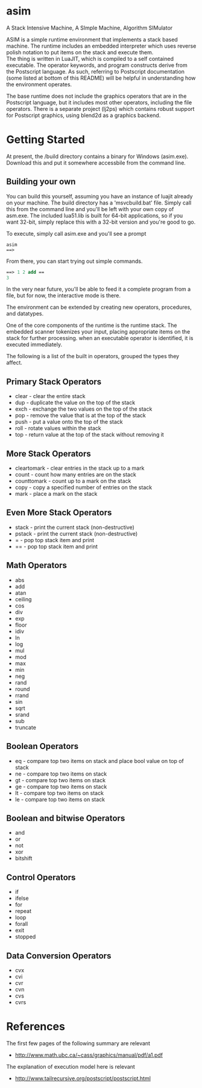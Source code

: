 # asim
A Stack Intensive Machine, A SImple Machine, Algorithm SIMulator

ASIM is a simple runtime environment that implements a stack based machine.  The runtime includes an embedded interpreter which uses reverse polish notation to put items on the stack and execute them.  
The thing is written in LuaJIT, which is compiled to a self contained executable.  The operator keywords, and program constructs derive from the Postscript language.  As such, referring to Postscript documentation (some listed at bottom of this README) will be helpful in understanding how the environment operates.

The base runtime does not include the graphics operators that are in the Postscript language, but
it includes most other operators, including the file operators.  There is a separate project (lj2ps)
which contains robust support for Postscript graphics, using blend2d as a graphics backend.

Getting Started
===============
At present, the /build directory contains a binary for Windows (asim.exe).  Download this
and put it somewhere accessbile from the command line.  

Building your own
-----------------
You can build this yourself, assuming you 
have an instance of luajit already on your machine.  The build directory has a 'msvcbuild.bat' file.
Simply call this from the command line and you'll be left with your own copy of asm.exe.  The included lua51.lib is built for 64-bit applications, so if you want 32-bit, simply replace this with
a 32-bit version and you're good to go.

To execute, simply call asim.exe and you'll see a prompt

```
asim
==>
```

From there, you can start trying out simple commands.


```Postscript
==> 1 2 add ==
3
```

In the very near future, you'll be able to feed it a complete program from a file, but
for now, the interactive mode is there.

The environment can be extended by creating new operators, procedures, and datatypes.

One of the core components of the runtime is the runtime stack.  The embedded scanner tokenizes your input, placing appropriate items on the stack for further processing.  when an executable operator is identified, it is executed immediately.

The following is a list of the built in operators, grouped the types they affect.

Primary Stack Operators
---------------
* clear   - clear the entire stack
* dup     - duplicate the value on the top of the stack
* exch    - exchange the two values on the top of the stack
* pop     - remove the value that is at the top of the stack
* push    - put a value onto the top of the stack
* roll    - rotate values within the stack
* top     - return value at the top of the stack without removing it

More Stack Operators
--------------------

* cleartomark   - clear entries in the stack up to a mark
* count         - count how many entries are on the stack
* counttomark   - count up to a mark on the stack
* copy          - copy a specified number of entries on the stack
* mark          - place a mark on the stack

Even More Stack Operators
--------------
* stack         - print the current stack (non-destructive)
* pstack        - print the current stack (non-destructive)
* =             - pop top stack item and print
* ==            - pop top stack item and print

Math Operators
--------------
* abs
* add
* atan
* ceiling
* cos
* div
* exp
* floor
* idiv
* ln
* log
* mul
* mod
* max
* min
* neg
* rand
* round
* rrand
* sin
* sqrt
* srand
* sub
* truncate

Boolean Operators
-----------------
* eq            - compare top two items on stack and place bool value on top of stack
* ne            - compare top two items on stack
* gt            - compare top two items on stack
* ge            - compare top two items on stack
* lt            - compare top two items on stack
* le            - compare top two items on stack

Boolean and bitwise Operators
-----------------------------
* and
* or
* not
* xor
* bitshift

Control Operators
-----------------
* if
* ifelse
* for
* repeat
* loop
* forall
* exit
* stopped

Data Conversion Operators
-------------------------
* cvx
* cvi
* cvr
* cvn
* cvs
* cvrs





References
==========
The first few pages of the following summary are relevant
* http://www.math.ubc.ca/~cass/graphics/manual/pdf/a1.pdf

The explanation of execution model here is relevant
* http://www.tailrecursive.org/postscript/postscript.html

